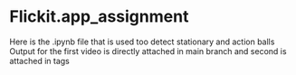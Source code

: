 # Flickit.app_assignment

Here is the .ipynb file that is used too detect stationary and action balls  
Output for the first video is directly attached in main branch and second is attached in tags

